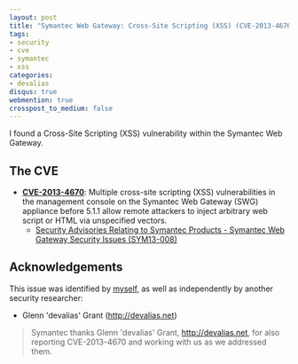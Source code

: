 ```yaml
---
layout: post
title: "Symantec Web Gateway: Cross-Site Scripting (XSS) (CVE-2013-4670)"
tags:
- security
- cve
- symantec
- xss
categories:
- devalias
disqus: true
webmention: true
crosspost_to_medium: false
---
```

I found a Cross-Site Scripting (XSS) vulnerability within the Symantec Web Gateway.

## The CVE

* **[CVE-2013-4670](https://cve.mitre.org/cgi-bin/cvename.cgi?name=CVE-2013-4670)**: Multiple cross-site scripting (XSS) vulnerabilities in the management console on the Symantec Web Gateway (SWG) appliance before 5.1.1 allow remote attackers to inject arbitrary web script or HTML via unspecified vectors.
    * [Security Advisories Relating to Symantec Products - Symantec Web Gateway Security Issues (SYM13-008)](https://www.symantec.com/security_response/securityupdates/detail.jsp?fid=security_advisory&pvid=security_advisory&year=&suid=20130725_00)

## Acknowledgements

This issue was identified by [myself](http://devalias.net), as well as independently by another security researcher:

* Glenn 'devalias' Grant (http://devalias.net)

> Symantec thanks Glenn 'devalias' Grant, http://devalias.net, for also reporting CVE-2013-4670 and working with us as we addressed them.
